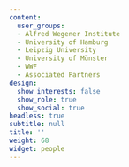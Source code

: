 ```yaml
---
content:
  user_groups:
  - Alfred Wegener Institute
  - University of Hamburg
  - Leipzig University
  - University of Münster
  - WWF
  - Associated Partners
design:
  show_interests: false
  show_role: true
  show_social: true
headless: true
subtitle: null
title: ''
weight: 68
widget: people
---
```

